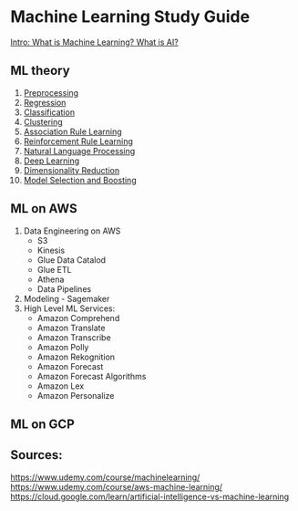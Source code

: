 # Machine Learning Study Guide

[Intro: What is Machine Learning? What is AI?](ML_theory/AI_vs_ML.md)

## ML theory
1. [Preprocessing](ML_theory/1_Preprocessing.md)
2. [Regression](ML_theory/2_Regression.md)
3. [Classification](ML_theory/3_Classification.md)
4. [Clustering](ML_theory/4_Clustering.md)
5. [Association Rule Learning](ML_theory/5_Association_Rule_Learning.md)
6. [Reinforcement Rule Learning](ML_theory/6_Reinforcement_Rule_Learning.md)
7. [Natural Language Processing](ML_theory/7_NLP.md)
8. [Deep Learning](ML_theory/8_DL.md)
9. [Dimensionality Reduction](ML_theory/9_Dimensionality_Reduction.md)
10. [Model Selection and Boosting](ML_theory/10_Model_Selection_and_Boosting.md)

## ML on AWS
1. Data Engineering on AWS
    - S3
    - Kinesis
    - Glue Data Catalod
    - Glue ETL
    - Athena
    - Data Pipelines
2. Modeling - Sagemaker
3. High Level ML Services:
    - Amazon Comprehend
    - Amazon Translate
    - Amazon Transcribe
    - Amazon Polly
    - Amazon Rekognition
    - Amazon Forecast
    - Amazon Forecast Algorithms
    - Amazon Lex
    - Amazon Personalize
 
 ## ML on GCP
 
 
## Sources:
https://www.udemy.com/course/machinelearning/
https://www.udemy.com/course/aws-machine-learning/
https://cloud.google.com/learn/artificial-intelligence-vs-machine-learning

